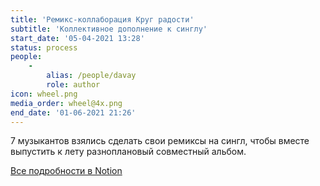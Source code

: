 ```yaml
---
title: 'Ремикс-коллаборация Круг радости'
subtitle: 'Коллективное дополнение к синглу'
start_date: '05-04-2021 13:28'
status: process
people:
    -
        alias: /people/davay
        role: author
icon: wheel.png
media_order: wheel@4x.png
end_date: '01-06-2021 21:26'
---
```


7 музыкантов взялись сделать свои ремиксы на сингл, чтобы вместе выпустить к лету разноплановый совместный альбом.

[Все подробности в Notion](https://www.notion.so/tsoop-circle-of-joy-collab-album-115ad06062a543d98e34e290ea6138d5)